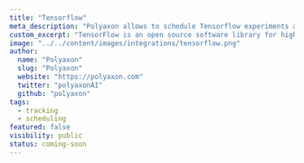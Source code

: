 ```yaml
---
title: "Tensorflow"
meta_description: "Polyaxon allows to schedule Tensorflow experiments and Tensorflow distributed experiments, and supports tracking metrics, outputs, and models natively."
custom_excerpt: "TensorFlow is an open source software library for high performance numerical computation. Its flexible architecture allows easy deployment of computation across a variety of platforms (CPUs, GPUs, TPUs)."
image: "../../content/images/integrations/tensorflow.png"
author:
  name: "Polyaxon"
  slug: "Polyaxon"
  website: "https://polyaxon.com"
  twitter: "polyaxonAI"
  github: "polyaxon"
tags: 
  - tracking
  - scheduling
featured: false
visibility: public
status: coming-soon
---
```

